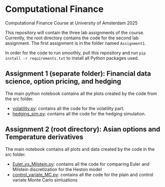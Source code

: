# Computational Finance
Computational Finance Course at University of Amsterdam 2025

This repository will contain the three lab assignments of the course. Currently, the root directory contains the code for the second lab assignment. The first assignment is in the folder named `Assignment1`.

In order for the code to run smoothly, pull this repository and run `pip install -r requirements.txt` to install all Python packages used.

## Assignment 1 (separate folder): Financial data science, option pricing, and hedging
The main python notebook contains all the plots created by the code from the src folder.
* [volatility.py](src/volatility.py): contains all the code for the volatility part.
* [hedging_sim.py](src/hedging_sim.py): contains all the code for the hedging simulation.

## Assignment 2 (root directory): Asian options and Temperature derivatives
The main notebook contains all plots and data created by the code in the src folder.
* [Euler_vs_Milstein.py](src/Euler_vs_Milstein.py): contains all the code for comparing Euler and Milstein discretization for the Heston model
* [control_variate_MC.py](src/control_variate_MC.py): contains all the code for the plain and control variate Monte Carlo simluations